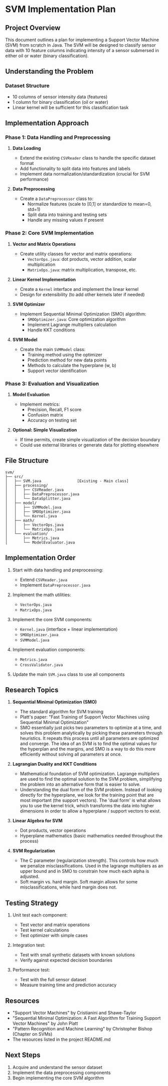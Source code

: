 # SVM Implementation Plan

## Project Overview
This document outlines a plan for implementing a Support Vector Machine (SVM) from scratch in Java. The SVM will be designed to classify sensor data with 10 feature columns indicating intensity of a sensor submersed in either oil or water (binary classification).

## Understanding the Problem

### Dataset Structure
- 10 columns of sensor intensity data (features)
- 1 column for binary classification (oil or water)
- Linear kernel will be sufficient for this classification task

## Implementation Approach

### Phase 1: Data Handling and Preprocessing
1. **Data Loading**
   - Extend the existing `CSVReader` class to handle the specific dataset format
   - Add functionality to split data into features and labels
   - Implement data normalization/standardization (crucial for SVM performance)

2. **Data Preprocessing**
   - Create a `DataPreprocessor` class to:
     - Normalize features (scale to [0,1] or standardize to mean=0, std=1)
     - Split data into training and testing sets
     - Handle any missing values if present

### Phase 2: Core SVM Implementation

1. **Vector and Matrix Operations**
   - Create utility classes for vector and matrix operations:
     - `VectorOps.java`: dot products, vector addition, scalar multiplication
     - `MatrixOps.java`: matrix multiplication, transpose, etc.

2. **Linear Kernel Implementation**
   - Create a `Kernel` interface and implement the linear kernel
   - Design for extensibility (to add other kernels later if needed)

3. **SVM Optimizer**
   - Implement Sequential Minimal Optimization (SMO) algorithm:
     - `SMOOptimizer.java`: Core optimization algorithm
     - Implement Lagrange multipliers calculation
     - Handle KKT conditions

4. **SVM Model**
   - Create the main `SVMModel` class:
     - Training method using the optimizer
     - Prediction method for new data points
     - Methods to calculate the hyperplane (w, b)
     - Support vector identification

### Phase 3: Evaluation and Visualization

1. **Model Evaluation**
   - Implement metrics:
     - Precision, Recall, F1 score
     - Confusion matrix
     - Accuracy on testing set

2. **Optional: Simple Visualization**
   - If time permits, create simple visualization of the decision boundary
   - Could use external libraries or generate data for plotting elsewhere

## File Structure

```
svm/
├── src/
│   ├── SVM.java                [Existing - Main class]
│   ├── processing/
│   │   ├── CSVReader.java
│   │   ├── DataPreprocessor.java
│   │   └── DataSplitter.java
│   ├── model/
│   │   ├── SVMModel.java
│   │   ├── SMOOptimizer.java
│   │   └── Kernel.java
│   ├── math/
│   │   ├── VectorOps.java
│   │   └── MatrixOps.java
│   └── evaluation/
│       ├── Metrics.java
│       └── ModelEvaluator.java
```

## Implementation Order

1. Start with data handling and preprocessing:
   - Extend `CSVReader.java`
   - Implement `DataPreprocessor.java`

2. Implement the math utilities:
   - `VectorOps.java`
   - `MatrixOps.java`

3. Implement the core SVM components:
   - `Kernel.java` (interface + linear implementation)
   - `SMOOptimizer.java`
   - `SVMModel.java`

4. Implement evaluation components:
   - `Metrics.java`
   - `CrossValidator.java`

5. Update the main `SVM.java` class to use all components

## Research Topics

1. **Sequential Minimal Optimization (SMO)**
   - The standard algorithm for SVM training
   - Platt's paper: "Fast Training of Support Vector Machines using Sequential Minimal Optimization"
   - SMO essentially just picks two parameters to optimize at a time, and solves this problem analytically by picking these parameters through heuristics. It repeats this process until all
   parameters are optimized and converge. The idea of an SVM is to find the optimal values for the hyperplan and the margins, and SMO is a way to do this more efficiently without solving all parameters at once.

2. **Lagrangian Duality and KKT Conditions**
   - Mathematical foundation of SVM optimization. Lagrange multipliers are used to find the optimal solution to the SVM problem, simplifying the problem into an alternative form that is easier
   to solve.
   - Understanding the dual form of the SVM problem. Instead of looking directly for the hyperplane,
   we look for the training point that are most important (the support vectors). The 'dual form' is what allows you to use the kernel trick, which transforms the data into higher dimensions in order to allow a hyperplane / support vectors to exist.

3. **Linear Algebra for SVM**
   - Dot products, vector operations
   - Hyperplane mathematics (basic mathematics needed throughout the process)

4. **SVM Regularization**
   - The C parameter (regularization strength). This controls how much we penalize misclassifications. Used in the lagrange multipliers as an upper bound and in SMO
   to constrain how much each alpha is adjusted.
   - Soft margin vs. hard margin. Soft margin allows for some misclassifications, while hard margin does not.

## Testing Strategy

1. Unit test each component:
   - Test vector and matrix operations
   - Test kernel calculations
   - Test optimizer with simple cases

2. Integration test:
   - Test with small synthetic datasets with known solutions
   - Verify against expected decision boundaries

3. Performance test:
   - Test with the full sensor dataset
   - Measure training time and prediction accuracy

## Resources

- "Support Vector Machines" by Cristianini and Shawe-Taylor
- "Sequential Minimal Optimization: A Fast Algorithm for Training Support Vector Machines" by John Platt
- "Pattern Recognition and Machine Learning" by Christopher Bishop (Chapter on SVMs)
- The resources listed in the project README.md

## Next Steps

1. Acquire and understand the sensor dataset
2. Implement the data preprocessing components
3. Begin implementing the core SVM algorithm
